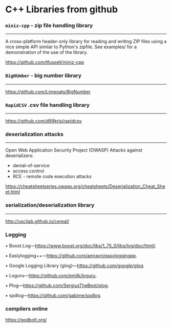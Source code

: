 # C++ Libraries from github


### `miniz-cpp`  - zip file handling library 
---

A cross-platform header-only library for reading and writing ZIP files using a nice simple API similar to Python's zipfile. See examples/ for a demonstration of the use of the library.

https://github.com/tfussell/miniz-cpp


### `BigNUmber` - big number library
---
https://github.com/Limeoats/BigNumber


### `RapidCSV` .csv file handling library
---
https://github.com/d99kris/rapidcsv


### deserialization attacks
---
Open Web Application Security Project (OWASP)
Attacks against deserializers:
- denial-of-service
- access control
- RCE - remote code execution attacks

https://cheatsheetseries.owasp.org/cheatsheets/Deserialization_Cheat_Sheet.html


### serialization/deserialization library
---
http://uscilab.github.io/cereal/


### Logging

• Boost.Log—https://www.boost.org/doc/libs/1_75_0/libs/log/doc/html/.

• Easlylogging++—https://github.com/amrayn/easyloggingpp.

• Google Logging Library (glog)—https://github.com/google/glog.

• Loguru—https://github.com/emilk/loguru.

• Plog—https://github.com/SergiusTheBest/plog.

• spdlog—https://github.com/gabime/spdlog.

### compilers online 

https://godbolt.org/